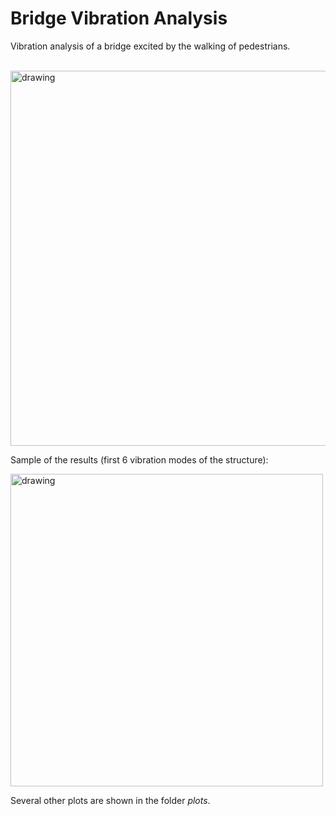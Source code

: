# Bridge Vibration Analysis
  
Vibration analysis of a bridge excited by the walking of pedestrians.

<br><img src="https://user-images.githubusercontent.com/70666266/146541427-62eeb771-ef16-4658-805c-776cdf3a301f.jpg" alt="drawing" width="600"/>

Sample of the results (first 6 vibration modes of the structure):

<img src="figuras/modaldx1.png" alt="drawing" width="500"/>

Several other plots are shown in the folder *plots*.

